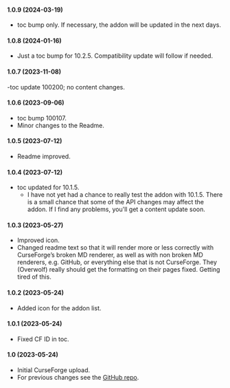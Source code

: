 #### 1.0.9 (2024-03-19)

- toc bump only. If necessary, the addon will be updated in the next days.

#### 1.0.8 (2024-01-16)

- Just a toc bump for 10.2.5. Compatibility update will follow if needed.

#### 1.0.7 (2023-11-08)

-toc update 100200; no content changes.

#### 1.0.6 (2023-09-06)

- toc bump 100107.
- Minor changes to the Readme.

#### 1.0.5 (2023-07-12)

- Readme improved.

#### 1.0.4 (2023-07-12)

- toc updated for 10.1.5.
  - I have not yet had a chance to really test the addon with 10.1.5. There is a small chance that some of the API changes may affect the addon. If I find any problems, you'll get a content update soon.

#### 1.0.3 (2023-05-27)

- Improved icon.
- Changed readme text so that it will render more or less correctly with CurseForge’s broken MD renderer, as well as with non broken MD renderers, e.g. GitHub, or everything else that is not CurseForge. They (Overwolf) really should get the formatting on their pages fixed. Getting tired of this.

#### 1.0.2 (2023-05-24)

- Added icon for the addon list.

#### 1.0.1 (2023-05-24)

- Fixed CF ID in toc.

#### 1.0 (2023-05-24)

- Initial CurseForge upload.
- For previous changes see the [GitHub repo](https://github.com/tflo/Action-Bar-Button-Growth-Direction).
